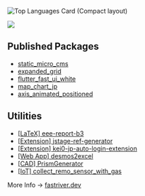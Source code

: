 ![Top Languages Card (Compact layout)](https://github-readme-stats.vercel.app/api/top-langs/?username=organic-nailer&layout=compact)

![](https://github-readme-stats.vercel.app/api?username=organic-nailer&count_private=true)

## Published Packages

- [static_micro_cms](https://github.com/organic-nailer/static_micro_cms)
- [expanded_grid](https://github.com/organic-nailer/expanded_grid)
- [flutter_fast_ui_white](https://github.com/organic-nailer/flutter_fast_ui_white)
- [map_chart_jp](https://github.com/organic-nailer/map_chart_jp)
- [axis_animated_positioned](https://github.com/organic-nailer/axis_animated_positioned)

## Utilities

- [[LaTeX] eee-report-b3](https://github.com/organic-nailer/eee-report-b3)
- [[Extension] jstage-ref-generator](https://github.com/organic-nailer/jstage-ref-generator)
- [[Extension] kei0-jp-auto-login-extension](https://github.com/organic-nailer/kei0-jp-auto-login-extension)
- [[Web App] desmos2excel](https://github.com/organic-nailer/desmos2excel)
- [[CAD] PrismGenerator](https://github.com/organic-nailer/PrismGenerator)
- [[IoT] collect_remo_sensor_with_gas](https://github.com/organic-nailer/collect_remo_sensor_with_gas)

More Info -> [fastriver.dev](https://fastriver.dev)

<!--
**organic-nailer/organic-nailer** is a ✨ _special_ ✨ repository because its `README.md` (this file) appears on your GitHub profile.

Here are some ideas to get you started:

- 🔭 I’m currently working on ...
- 🌱 I’m currently learning ...
- 👯 I’m looking to collaborate on ...
- 🤔 I’m looking for help with ...
- 💬 Ask me about ...
- 📫 How to reach me: ...
- 😄 Pronouns: ...
- ⚡ Fun fact: ...
-->
